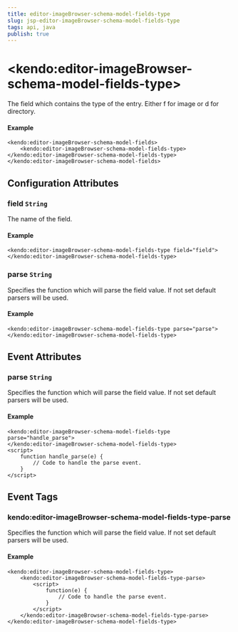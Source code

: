 ```yaml
---
title: editor-imageBrowser-schema-model-fields-type
slug: jsp-editor-imageBrowser-schema-model-fields-type
tags: api, java
publish: true
---
```


# \<kendo:editor-imageBrowser-schema-model-fields-type\>

The field which contains the type of the entry. Either f for image or d for directory.

#### Example
    <kendo:editor-imageBrowser-schema-model-fields>
        <kendo:editor-imageBrowser-schema-model-fields-type></kendo:editor-imageBrowser-schema-model-fields-type>
    </kendo:editor-imageBrowser-schema-model-fields>

## Configuration Attributes

### field `String`

The name of the field.

#### Example
    <kendo:editor-imageBrowser-schema-model-fields-type field="field">
    </kendo:editor-imageBrowser-schema-model-fields-type>

### parse `String`

Specifies the function which will parse the field value. If not set default parsers will be used.

#### Example
    <kendo:editor-imageBrowser-schema-model-fields-type parse="parse">
    </kendo:editor-imageBrowser-schema-model-fields-type>


## Event Attributes

### parse `String`

Specifies the function which will parse the field value. If not set default parsers will be used.

#### Example
    <kendo:editor-imageBrowser-schema-model-fields-type parse="handle_parse">
    </kendo:editor-imageBrowser-schema-model-fields-type>
    <script>
        function handle_parse(e) {
            // Code to handle the parse event.
        }
    </script>

## Event Tags

### kendo:editor-imageBrowser-schema-model-fields-type-parse

Specifies the function which will parse the field value. If not set default parsers will be used.

#### Example
    <kendo:editor-imageBrowser-schema-model-fields-type>
        <kendo:editor-imageBrowser-schema-model-fields-type-parse>
            <script>
                function(e) {
                    // Code to handle the parse event.
                }
            </script>
        </kendo:editor-imageBrowser-schema-model-fields-type-parse>
    </kendo:editor-imageBrowser-schema-model-fields-type>


